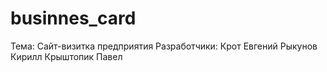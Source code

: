 # businnes_card
Тема: Сайт-визитка предприятия
Разработчики:
Крот Евгений
Рыкунов Кирилл
Крыштопик Павел

